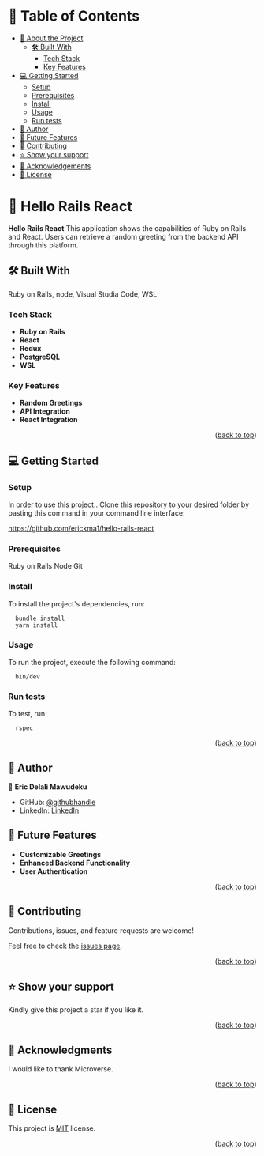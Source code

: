<a name="readme-top"></a>

# 📗 Table of Contents

- [📖 About the Project](#about-project)
  - [🛠 Built With](#built-with)
    - [Tech Stack](#tech-stack)
    - [Key Features](#key-features)
- [💻 Getting Started](#getting-started)
  - [Setup](#setup)
  - [Prerequisites](#prerequisites)
  - [Install](#install)
  - [Usage](#usage)
  - [Run tests](#run-tests)
- [👥 Author](#author)
- [🔭 Future Features](#future-features)
- [🤝 Contributing](#contributing)
- [⭐️ Show your support](#support)
- [🙏 Acknowledgements](#acknowledgements)
- [📝 License](#license)

# 📖 Hello Rails React <a name="about-project"></a>

**Hello Rails React** This application shows the capabilities of Ruby on Rails and React. Users can retrieve a random greeting from the backend API through this platform.

## 🛠 Built With <a name="built-with"></a>
Ruby on Rails, node, Visual Studia Code, WSL

### Tech Stack <a name="tech-stack"></a>

- **Ruby on Rails**
- **React**
- **Redux**
- **PostgreSQL**
- **WSL**

### Key Features <a name="key-features"></a>

- **Random Greetings**
- **API Integration**
- **React Integration**

<p align="right">(<a href="#readme-top">back to top</a>)</p>

## 💻 Getting Started <a name="getting-started"></a>

### Setup <a name="setup"></a>

In order to use this project.. Clone this repository to your desired folder by pasting this command in your command line interface:

  https://github.com/erickma1/hello-rails-react

### Prerequisites <a name="prerequisites"></a>

  Ruby on Rails
  Node
  Git

### Install <a name="install"></a>

To install the project's dependencies, run:

```
  bundle install
  yarn install
```

### Usage <a name="usage"></a>

To run the project, execute the following command:

```
  bin/dev
```

### Run tests <a name="run tests"></a>

To test, run:

```
  rspec
```

<p align="right">(<a href="#readme-top">back to top</a>)</p>

## 👥 Author <a name="author"></a>

👤 **Eric Delali Mawudeku**

- GitHub: [@githubhandle](https://github.com/erickma1)
- LinkedIn: [LinkedIn](https://www.linkedin.com/in/eric-mawudeku-55b74883/)

## 🔭 Future Features <a name="future-features"></a>

- **Customizable Greetings**
- **Enhanced Backend Functionality**
- **User Authentication**

<p align="right">(<a href="#readme-top">back to top</a>)</p>

## 🤝 Contributing <a name="contributing"></a>

Contributions, issues, and feature requests are welcome!

Feel free to check the [issues page](../../issues/).

<p align="right">(<a href="#readme-top">back to top</a>)</p>

## ⭐️ Show your support <a name="support"></a>

Kindly give this project a star if you like it.

<p align="right">(<a href="#readme-top">back to top</a>)</p>

## 🙏 Acknowledgments <a name="acknowledgements"></a>

I would like to thank Microverse.

<p align="right">(<a href="#readme-top">back to top</a>)</p>

## 📝 License <a name="license"></a>

This project is [MIT](/LICENSE) license.

<p align="right">(<a href="#readme-top">back to top</a>)</p>
